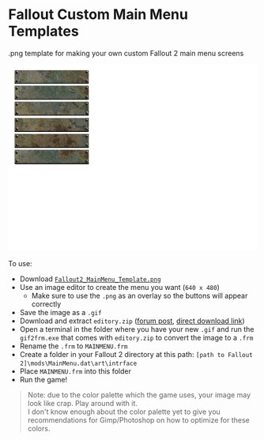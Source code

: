 # Fallout Custom Main Menu Templates

.png template for making your own custom Fallout 2 main menu screens

![Template](Fallout2_MainMenu_Template.png)

To use:
- Download [`Fallout2_MainMenu_Template.png`](https://github.com/mrowrpurr/fallout-2-custom-main-menu/raw/main/Fallout2_MainMenu_Template.png)
- Use an image editor to create the menu you want (`640 x 480`)
  - Make sure to use the `.png` as an overlay so the buttons will appear correctly
- Save the image as a `.gif`
- Download and extract `editory.zip` ([forum post](https://www.nma-fallout.com/threads/frm-converter.220348/#post-4428264), [direct download link](http://madbrahmin.cz/download/fallout2/editors/editory.zip))
- Open a terminal in the folder where you have your new `.gif` and run the `gif2frm.exe` that comes with `editory.zip` to convert the image to a `.frm`
- Rename the `.frm` to `MAINMENU.frm`
- Create a folder in your Fallout 2 directory at this path: `[path to Fallout 2]\mods\MainMenu.dat\art\intrface`
- Place `MAINMENU.frm` into this folder
- Run the game!

> Note: due to the color palette which the game uses, your image may look like crap. Play around with it.  
> I don't know enough about the color palette yet to give you recommendations for Gimp/Photoshop on how to optimize for these colors.
